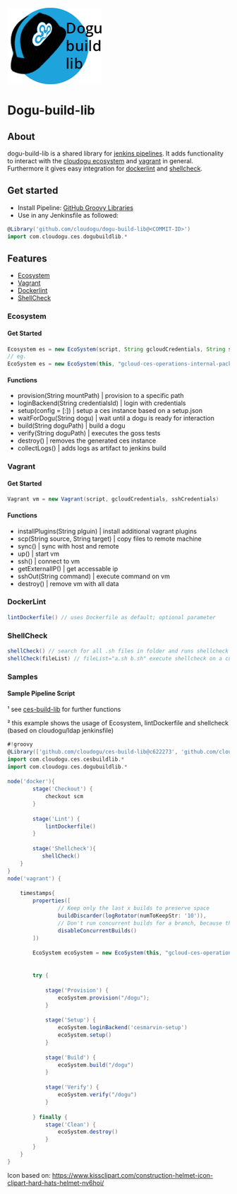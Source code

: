 ![logo](resources/images/icon.png)


# Dogu-build-lib

## About
dogu-build-lib is a shared library for [jenkins pipelines](https://jenkins.io/doc/book/pipeline/). It adds functionality to interact with the [cloudogu ecosystem](https://github.com/cloudogu/ecosystem) and [vagrant](https://www.vagrantup.com/) in general. Furthermore it gives easy integration for [dockerlint](https://github.com/projectatomic/dockerfile_lint) and [shellcheck](https://github.com/koalaman/shellcheck).

## Get started

- Install Pipeline: [GitHub Groovy Libraries](https://wiki.jenkins.io/display/JENKINS/Pipeline+GitHub+Library+Plugin)
- Use in any Jenkinsfile as followed:
```groovy
@Library('github.com/cloudogu/dogu-build-lib@<COMMIT-ID>')
import com.cloudogu.ces.dogubuildlib.*
```



## Features
- [Ecosystem](#Ecosystem)
- [Vagrant](#Vagrant)
- [Dockerlint](#DockerLint)
- [ShellCheck](#ShellCheck)
### Ecosystem
#### Get Started
```groovy
Ecosystem es = new EcoSystem(script, String gcloudCredentials, String sshCredentials) 
// eg.
EcoSystem es = new EcoSystem(this, "gcloud-ces-operations-internal-packer", "jenkins-gcloud-ces-operations-internal")
```
#### Functions
- provision(String mountPath) | provision to a specific path 
- loginBackend(String credentialsId)  | login with credentials
- setup(config = [:]) | setup a ces instance based on a setup.json
- waitForDogu(String dogu) | wait until a dogu is ready for interaction
- build(String doguPath) | build a dogu 
- verify(String doguPath) | executes the goss tests  
- destroy() | removes the generated ces instance
- collectLogs() | adds logs as artifact to jenkins build


### Vagrant
#### Get Started

```groovy
Vagrant vm = new Vagrant(script, gcloudCredentials, sshCredentials)
```


#### Functions
- installPlugins(String plguin) | install additional vagrant plugins
- scp(String source, String target) | copy files to remote machine
- sync() | sync with host and remote
- up() | start vm 
- ssh() | connect to vm
- getExternalIP() | get accessable ip
- sshOut(String command) | execute command on vm
- destroy() | remove vm with all data

### DockerLint

```groovy
lintDockerfile() // uses Dockerfile as default; optional parameter
```

### ShellCheck
```groovy
shellCheck() // search for all .sh files in folder and runs shellcheck
shellCheck(fileList) // fileList="a.sh b.sh" execute shellcheck on a custom list
```


### Samples

#### Sample Pipeline Script
¹ see [ces-build-lib](https://github.com/cloudogu/ces-build-lib) for further functions

² this example shows the usage of Ecosystem, lintDockerfile and shellcheck (based on cloudogu/ldap jenkinsfile)

```groovy
#!groovy
@Library(['github.com/cloudogu/ces-build-lib@c622273', 'github.com/cloudogu/dogu-build-lib@f8cca7c9b101ed0bcdde8df556c13711d4cfd5a5'])
import com.cloudogu.ces.cesbuildlib.*
import com.cloudogu.ces.dogubuildlib.*

node('docker'){
        stage('Checkout') {
            checkout scm
        }

        stage('Lint') {
            lintDockerfile()
        }

        stage('Shellcheck'){
           shellCheck()
    }
}
node('vagrant') {

    timestamps{
        properties([
                // Keep only the last x builds to preserve space
                buildDiscarder(logRotator(numToKeepStr: '10')),
                // Don't run concurrent builds for a branch, because they use the same workspace directory
                disableConcurrentBuilds()
        ])

        EcoSystem ecoSystem = new EcoSystem(this, "gcloud-ces-operations-internal-packer", "jenkins-gcloud-ces-operations-internal")


        try {

            stage('Provision') {
                ecoSystem.provision("/dogu");
            }

            stage('Setup') {
                ecoSystem.loginBackend('cesmarvin-setup')
                ecoSystem.setup()
            }

            stage('Build') {
                ecoSystem.build("/dogu")
            }

            stage('Verify') {
                ecoSystem.verify("/dogu")
            }

        } finally {
            stage('Clean') {
                ecoSystem.destroy()
            }
        }
    }
}
```

Icon based on: https://www.kissclipart.com/construction-helmet-icon-clipart-hard-hats-helmet-nv6hoi/
